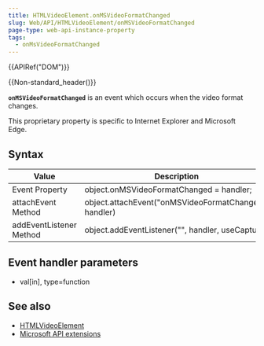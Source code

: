 ```yaml
---
title: HTMLVideoElement.onMSVideoFormatChanged
slug: Web/API/HTMLVideoElement/onMSVideoFormatChanged
page-type: web-api-instance-property
tags:
  - onMsVideoFormatChanged
---
```

{{APIRef("DOM")}}

{{Non-standard_header()}}

**`onMSVideoFormatChanged`** is an event which occurs when the video format changes.

This proprietary property is specific to Internet Explorer and Microsoft Edge.

## Syntax

| Value                   | Description                                           |
| ----------------------- | ----------------------------------------------------- |
| Event Property          | object.onMSVideoFormatChanged = handler;              |
| attachEvent Method      | object.attachEvent("onMSVideoFormatChanged", handler) |
| addEventListener Method | object.addEventListener("", handler, useCapture)      |

## Event handler parameters

- val\[in], type=function

## See also

- [HTMLVideoElement](/en-US/docs/Web/API/HTMLVideoElement)
- [Microsoft API extensions](/en-US/docs/Web/API/Microsoft_Extensions)
